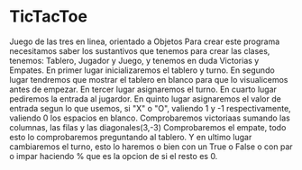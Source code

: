 # TicTacToe
Juego de las tres en linea, orientado a Objetos
Para crear este programa necesitamos saber los sustantivos que tenemos para crear las clases, tenemos:
Tablero, Jugador y Juego, y tenemos en duda Victorias y Empates.
En primer lugar inicializaremos el tablero y turno.
En segundo lugar tendremos que mostrar el tablero en blanco para que lo visualicemos antes de empezar.
En tercer lugar asignaremos el turno.
En cuarto lugar pediremos la entrada al jugardor.
En quinto lugar asignaremos el valor de entrada segun lo que usemos, si "X" o "O", valiendo 1 y -1 respectivamente, valiendo 0 los espacios en blanco.
Comprobaremos victoriaas sumando las columnas, las filas y las diagonales(3,-3)
Comprobaremos el empate, todo esto lo comprobaremos preguntando al tablero.
Y en ultimo lugar cambiaremos el turno, esto lo haremos o bien con un True o False o con par o impar haciendo % que es la opcion de si el resto es 0.
